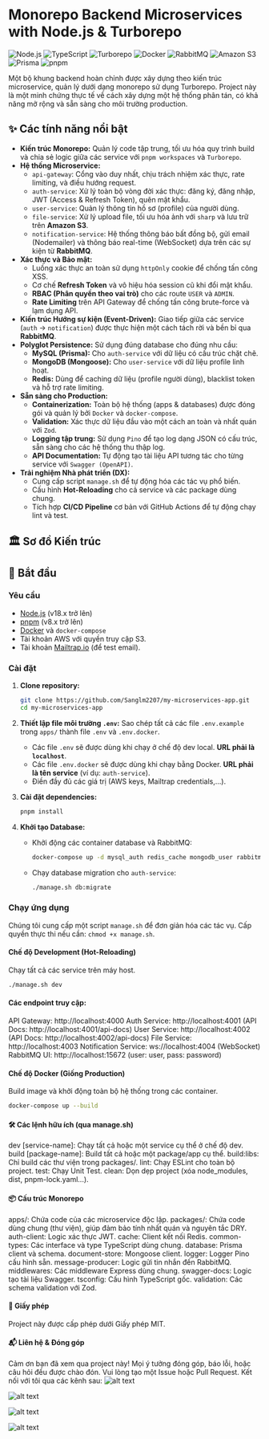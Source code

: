 # Monorepo Backend Microservices with Node.js & Turborepo

![Node.js](https://img.shields.io/badge/Node.js-18.x-339933?style=for-the-badge&logo=node.js)
![TypeScript](https://img.shields.io/badge/TypeScript-5.x-3178C6?style=for-the-badge&logo=typescript)
![Turborepo](https://img.shields.io/badge/Turborepo-v2.x-6F39B6?style=for-the-badge&logo=turborepo)
![Docker](https://img.shields.io/badge/Docker-20.10-2496ED?style=for-the-badge&logo=docker)
![RabbitMQ](https://img.shields.io/badge/RabbitMQ-3.11-FF6600?style=for-the-badge&logo=rabbitmq)
![Amazon S3](https://img.shields.io/badge/Amazon_S3-232F3E?style=for-the-badge&logo=amazon-s3)
![Prisma](https://img.shields.io/badge/Prisma-5.x-2D3748?style=for-the-badge&logo=prisma)
![pnpm](https://img.shields.io/badge/pnpm-8.x-F69220?style=for-the-badge&logo=pnpm)

Một bộ khung backend hoàn chỉnh được xây dựng theo kiến trúc microservice, quản lý dưới dạng monorepo sử dụng Turborepo. Project này là một minh chứng thực tế về cách xây dựng một hệ thống phân tán, có khả năng mở rộng và sẵn sàng cho môi trường production.

## ✨ Các tính năng nổi bật

- **Kiến trúc Monorepo:** Quản lý code tập trung, tối ưu hóa quy trình build và chia sẻ logic giữa các service với `pnpm workspaces` và `Turborepo`.
- **Hệ thống Microservice:**
  - `api-gateway`: Cổng vào duy nhất, chịu trách nhiệm xác thực, rate limiting, và điều hướng request.
  - `auth-service`: Xử lý toàn bộ vòng đời xác thực: đăng ký, đăng nhập, JWT (Access & Refresh Token), quên mật khẩu.
  - `user-service`: Quản lý thông tin hồ sơ (profile) của người dùng.
  - `file-service`: Xử lý upload file, tối ưu hóa ảnh với `sharp` và lưu trữ trên **Amazon S3**.
  - `notification-service`: Hệ thống thông báo bất đồng bộ, gửi email (Nodemailer) và thông báo real-time (WebSocket) dựa trên các sự kiện từ **RabbitMQ**.
- **Xác thực và Bảo mật:**
  - Luồng xác thực an toàn sử dụng `httpOnly` cookie để chống tấn công XSS.
  - Cơ chế **Refresh Token** và vô hiệu hóa session cũ khi đổi mật khẩu.
  - **RBAC (Phân quyền theo vai trò)** cho các route `USER` và `ADMIN`.
  - **Rate Limiting** trên API Gateway để chống tấn công brute-force và lạm dụng API.
- **Kiến trúc Hướng sự kiện (Event-Driven):** Giao tiếp giữa các service (`auth` -> `notification`) được thực hiện một cách tách rời và bền bỉ qua **RabbitMQ**.
- **Polyglot Persistence:** Sử dụng đúng database cho đúng nhu cầu:
  - **MySQL (Prisma):** Cho `auth-service` với dữ liệu có cấu trúc chặt chẽ.
  - **MongoDB (Mongoose):** Cho `user-service` với dữ liệu profile linh hoạt.
  - **Redis:** Dùng để caching dữ liệu (profile người dùng), blacklist token và hỗ trợ rate limiting.
- **Sẵn sàng cho Production:**
  - **Containerization:** Toàn bộ hệ thống (apps & databases) được đóng gói và quản lý bởi `Docker` và `docker-compose`.
  - **Validation:** Xác thực dữ liệu đầu vào một cách an toàn và nhất quán với `Zod`.
  - **Logging tập trung:** Sử dụng `Pino` để tạo log dạng JSON có cấu trúc, sẵn sàng cho các hệ thống thu thập log.
  - **API Documentation:** Tự động tạo tài liệu API tương tác cho từng service với `Swagger (OpenAPI)`.
- **Trải nghiệm Nhà phát triển (DX):**
  - Cung cấp script `manage.sh` để tự động hóa các tác vụ phổ biến.
  - Cấu hình **Hot-Reloading** cho cả service và các package dùng chung.
  - Tích hợp **CI/CD Pipeline** cơ bản với GitHub Actions để tự động chạy lint và test.

## 🏛️ Sơ đồ Kiến trúc

 <!-- Gợi ý: bạn có thể vẽ sơ đồ bằng draw.io hoặc excalidraw và upload lên imgur -->

## 🚀 Bắt đầu

### Yêu cầu

- [Node.js](https://nodejs.org/) (v18.x trở lên)
- [pnpm](https://pnpm.io/) (v8.x trở lên)
- [Docker](https://www.docker.com/) và `docker-compose`
- Tài khoản AWS với quyền truy cập S3.
- Tài khoản [Mailtrap.io](https://mailtrap.io/) (để test email).

### Cài đặt

1.  **Clone repository:**

    ```bash
    git clone https://github.com/Sanglm2207/my-microservices-app.git
    cd my-microservices-app
    ```

2.  **Thiết lập file môi trường `.env`:**
    Sao chép tất cả các file `.env.example` trong `apps/` thành file `.env` và `.env.docker`.

    - Các file `.env` sẽ được dùng khi chạy ở chế độ dev local. **URL phải là `localhost`**.
    - Các file `.env.docker` sẽ được dùng khi chạy bằng Docker. **URL phải là tên service** (ví dụ: `auth-service`).
    - Điền đầy đủ các giá trị (AWS keys, Mailtrap credentials,...).

3.  **Cài đặt dependencies:**

    ```bash
    pnpm install
    ```

4.  **Khởi tạo Database:**
    - Khởi động các container database và RabbitMQ:
      ```bash
      docker-compose up -d mysql_auth redis_cache mongodb_user rabbitmq
      ```
    - Chạy database migration cho `auth-service`:
      ```bash
      ./manage.sh db:migrate
      ```

### Chạy ứng dụng

Chúng tôi cung cấp một script `manage.sh` để đơn giản hóa các tác vụ. Cấp quyền thực thi nếu cần: `chmod +x manage.sh`.

#### Chế độ Development (Hot-Reloading)

Chạy tất cả các service trên máy host.

```bash
./manage.sh dev
```

#### Các endpoint truy cập:

API Gateway: http://localhost:4000
Auth Service: http://localhost:4001 (API Docs: http://localhost:4001/api-docs)
User Service: http://localhost:4002 (API Docs: http://localhost:4002/api-docs)
File Service: http://localhost:4003
Notification Service: ws://localhost:4004 (WebSocket)
RabbitMQ UI: http://localhost:15672 (user: user, pass: password)

#### Chế độ Docker (Giống Production)

Build image và khởi động toàn bộ hệ thống trong các container.

```bash
docker-compose up --build
```

#### 🛠️ Các lệnh hữu ích (qua manage.sh)

dev [service-name]: Chạy tất cả hoặc một service cụ thể ở chế độ dev.
build [package-name]: Build tất cả hoặc một package/app cụ thể.
build:libs: Chỉ build các thư viện trong packages/.
lint: Chạy ESLint cho toàn bộ project.
test: Chạy Unit Test.
clean: Dọn dẹp project (xóa node_modules, dist, pnpm-lock.yaml...).

#### 📦 Cấu trúc Monorepo

apps/: Chứa code của các microservice độc lập.
packages/: Chứa code dùng chung (thư viện), giúp đảm bảo tính nhất quán và nguyên tắc DRY.
auth-client: Logic xác thực JWT.
cache: Client kết nối Redis.
common-types: Các interface và type TypeScript dùng chung.
database: Prisma client và schema.
document-store: Mongoose client.
logger: Logger Pino cấu hình sẵn.
message-producer: Logic gửi tin nhắn đến RabbitMQ.
middlewares: Các middleware Express dùng chung.
swagger-docs: Logic tạo tài liệu Swagger.
tsconfig: Cấu hình TypeScript gốc.
validation: Các schema validation với Zod.

#### 📜 Giấy phép

Project này được cấp phép dưới Giấy phép MIT.

#### 📬 Liên hệ & Đóng góp

Cảm ơn bạn đã xem qua project này! Mọi ý tưởng đóng góp, báo lỗi, hoặc câu hỏi đều được chào đón. Vui lòng tạo một Issue hoặc Pull Request.
Kết nối với tôi qua các kênh sau:
![alt text](https://img.shields.io/badge/GitHub-Sanglm2207-181717?style=for-the-badge&logo=github)

![alt text](https://img.shields.io/badge/LinkedIn-Sanglm2207-0A66C2?style=for-the-badge&logo=linkedin)

![alt text](https://img.shields.io/badge/Facebook-kaidev99-1877F2?style=for-the-badge&logo=facebook)

![alt text](https://img.shields.io/badge/Email-sanglm2207@gmail.com-D14836?style=for-the-badge&logo=gmail)
